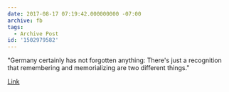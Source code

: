 ```yaml
---
date: 2017-08-17 07:19:42.000000000 -07:00
archive: fb
tags: 
  - Archive Post
id: '1502979582'
---
```


"Germany certainly has not forgotten anything: There's just a recognition that remembering and memorializing are two different things."

[Link](http://www.npr.org/sections/codeswitch/2017/08/16/543808019/the-view-of-charlottesville-from-berlin)
